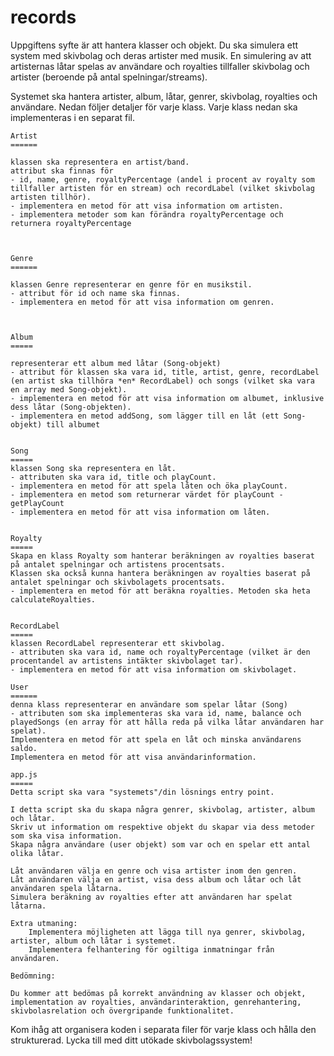 # records

Uppgiftens syfte är att hantera klasser och objekt.
Du ska simulera ett system med skivbolag och deras artister med musik. En simulering av att artisternas låtar spelas av användare och royalties tillfaller skivbolag och artister (beroende på antal spelningar/streams).

Systemet ska hantera artister, album, låtar, genrer, skivbolag, royalties och användare. Nedan följer detaljer för varje klass.
Varje klass nedan ska implementeras i en separat fil.



    Artist
    ======

    klassen ska representera en artist/band.
    attribut ska finnas för
    - id, name, genre, royaltyPercentage (andel i procent av royalty som tillfaller artisten för en stream) och recordLabel (vilket skivbolag artisten tillhör).
    - implementera en metod för att visa information om artisten. 
    - implementera metoder som kan förändra royaltyPercentage och returnera royaltyPercentage



    Genre
    ======
    
    klassen Genre representerar en genre för en musikstil.
    - attribut för id och name ska finnas.
    - implementera en metod för att visa information om genren.

    

    Album
    =====

    representerar ett album med låtar (Song-objekt)
    - attribut för klassen ska vara id, title, artist, genre, recordLabel (en artist ska tillhöra *en* RecordLabel) och songs (vilket ska vara en array med Song-objekt).
    - implementera en metod för att visa information om albumet, inklusive dess låtar (Song-objekten).
    - implementera en metod addSong, som lägger till en låt (ett Song-objekt) till albumet

    
    Song
    =====
    klassen Song ska representera en låt.
    - attributen ska vara id, title och playCount.
    - implementera en metod för att spela låten och öka playCount.
    - implementera en metod som returnerar värdet för playCount - getPlayCount
    - implementera en metod för att visa information om låten.


    Royalty
    =====
    Skapa en klass Royalty som hanterar beräkningen av royalties baserat på antalet spelningar och artistens procentsats.
    Klassen ska också kunna hantera beräkningen av royalties baserat på antalet spelningar och skivbolagets procentsats.
    - implementera en metod för att beräkna royalties. Metoden ska heta calculateRoyalties.


    RecordLabel
    =====
    klassen RecordLabel representerar ett skivbolag.
    - attributen ska vara id, name och royaltyPercentage (vilket är den procentandel av artistens intäkter skivbolaget tar).
    - implementera en metod för att visa information om skivbolaget.

    User
    ======
    denna klass representerar en användare som spelar låtar (Song) 
    - attributen som ska implementeras ska vara id, name, balance och playedSongs (en array för att hålla reda på vilka låtar användaren har spelat).
    Implementera en metod för att spela en låt och minska användarens saldo.
    Implementera en metod för att visa användarinformation.

    app.js
    =====
    Detta script ska vara "systemets"/din lösnings entry point.
    
    I detta script ska du skapa några genrer, skivbolag, artister, album och låtar.
    Skriv ut information om respektive objekt du skapar via dess metoder som ska visa information. 
    Skapa några användare (user objekt) som var och en spelar ett antal olika låtar.
    
    Låt användaren välja en genre och visa artister inom den genren.
    Låt användaren välja en artist, visa dess album och låtar och låt användaren spela låtarna.
    Simulera beräkning av royalties efter att användaren har spelat låtarna.

    Extra utmaning:
        Implementera möjligheten att lägga till nya genrer, skivbolag, artister, album och låtar i systemet.
        Implementera felhantering för ogiltiga inmatningar från användaren.

    Bedömning:

    Du kommer att bedömas på korrekt användning av klasser och objekt, implementation av royalties, användarinteraktion, genrehantering, skivbolasrelation och övergripande funktionalitet.

Kom ihåg att organisera koden i separata filer för varje klass och hålla den strukturerad. Lycka till med ditt utökade skivbolagssystem!
